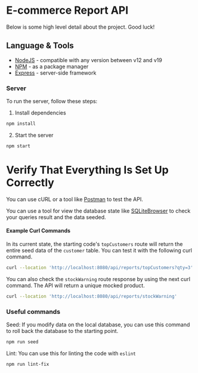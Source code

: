 # E-commerce Report API

Below is some high level detail about the project. Good luck!

## Language & Tools

- [NodeJS](https://nodejs.org/en/) - compatible with any version between v12 and v19
- [NPM](https://www.npmjs.com/) - as a package manager
- [Express](https://expressjs.com/) - server-side framework

### Server

To run the server, follow these steps:

1. Install dependencies

```bash
npm install
```

2. Start the server

```bash
npm start
```

# Verify That Everything Is Set Up Correctly

You can use cURL or a tool like [Postman](https://www.postman.com/) to test the API.

You can use a tool for view the database state like [SQLiteBrowser](https://sqlitebrowser.org/dl/) to check your queries result and the data seeded.

#### Example Curl Commands

In its current state, the starting code's `topCustomers` route will return the entire seed data of the `customer` table. You can test it with the following curl command.

``` bash
curl --location 'http://localhost:8080/api/reports/topCustomers?qty=3'
```

You can also check the `stockWarning` route response by using the next curl command. The API will return a unique mocked product.

``` bash
curl --location 'http://localhost:8080/api/reports/stockWarning'
``` 

### Useful commands

Seed: If you modify data on the local database, you can use this command to roll back the database to the starting point. 
```bash
npm run seed
```

Lint: You can use this for linting the code with `eslint`
```bash
npm run lint-fix
```
